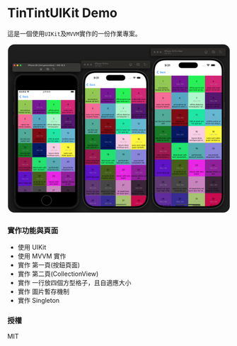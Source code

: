 #  TinTintUIKit Demo

這是一個使用`UIKit`及`MVVM`實作的一份作業專案。

![avatar](/overview.png)

### 實作功能與頁面
* 使用 UIKit
* 使用 MVVM 實作 
* 實作 第一頁(按鈕頁面)
* 實作 第二頁(CollectionView)
* 實作 一行放四個方型格子，且自適應大小
* 實作 圖片暫存機制
* 實作 Singleton

### 授權
MIT
